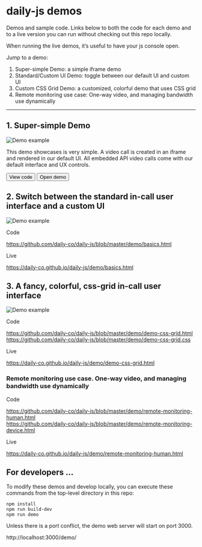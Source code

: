 # daily-js demos

Demos and sample code. Links below to both the code for each demo and to a live version you can run without checking out this repo locally.

When running the live demos, it’s useful to have your js console open.

Jump to a demo:

1) Super-simple Demo: a simple iframe demo
2) Standard/Custom UI Demo: toggle between our default UI and custom UI
3) Custom CSS Grid Demo: a customized, colorful demo that uses CSS grid
4) Remote monitoring use case: One-way video, and managing bandwidth use dynamically

---

## 1. Super-simple Demo

![Demo example](https://raw.githubusercontent.com/daily-co/daily-js/demo-readme-images/demo/image-demo-simple.png)

This demo showcases is very simple. A video call is created in an iframe and rendered in our default UI. All embedded API video calls come with our default interface and UX controls.

<div>
	<button onclick="https://github.com/daily-co/daily-js/blob/master/demo/simple.html">View code</button>
	<button onclick="https://daily-co.github.io/daily-js/demo/simple.html">Open demo</button>
</div>


## 2. Switch between the standard in-call user interface and a custom UI

![Demo example](https://raw.githubusercontent.com/daily-co/daily-js/demo-readme-images/demo/image-demo-basics.png)

Code

  https://github.com/daily-co/daily-js/blob/master/demo/basics.html

Live

  https://daily-co.github.io/daily-js/demo/basics.html

## 3. A fancy, colorful, css-grid in-call user interface

![Demo example](https://raw.githubusercontent.com/daily-co/daily-js/demo-readme-images/demo/image-demo-css-grid.png)

Code

  https://github.com/daily-co/daily-js/blob/master/demo/demo-css-grid.html <br />
  https://github.com/daily-co/daily-js/blob/master/demo/demo-css-grid.css

Live

  https://daily-co.github.io/daily-js/demo/demo-css-grid.html

### Remote monitoring use case. One-way video, and managing bandwidth use dynamically

Code

  https://github.com/daily-co/daily-js/blob/master/demo/remote-monitoring-human.html <br />
  https://github.com/daily-co/daily-js/blob/master/demo/remote-monitoring-device.html

Live

  https://daily-co.github.io/daily-js/demo/remote-monitoring-human.html



## For developers ...

To modify these demos and develop locally, you can execute these
commands from the top-level directory in this repo:

```
npm install
npm run build-dev
npm run demo
```

Unless there is a port conflict, the demo web server will start on port 3000.

  http://localhost:3000/demo/
